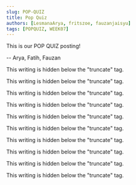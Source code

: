 ```yaml
---
slug: POP-QUIZ
title: Pop Quiz
authors: [LesmanaArya, fritszoe, fauzanjaisyu]
tags: [POPQUIZ, WEEK07]
---
```


This is our POP QUIZ posting!

-- Arya, Fatih, Fauzan

<!--truncate-->

This writing is hidden below the "truncate" tag.

This writing is hidden below the "truncate" tag.

This writing is hidden below the "truncate" tag.

This writing is hidden below the "truncate" tag.

This writing is hidden below the "truncate" tag.

This writing is hidden below the "truncate" tag.

This writing is hidden below the "truncate" tag.

This writing is hidden below the "truncate" tag.

This writing is hidden below the "truncate" tag.

This writing is hidden below the "truncate" tag.
